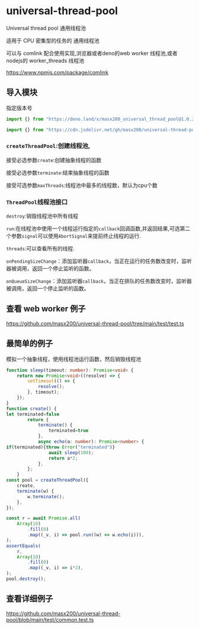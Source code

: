 # universal-thread-pool

Universal thread pool 通用线程池

适用于 CPU 密集型的任务的 通用线程池

可以与 comlink 配合使用实现,浏览器或者deno的web worker 线程池,或者 nodejs的 worker_threads 线程池

https://www.npmjs.com/package/comlink

## 导入模块

指定版本号
```ts
import {} from "https://deno.land/x/masx200_universal_thread_pool@1.0.3/mod.ts";
```
```ts
import {} from "https://cdn.jsdelivr.net/gh/masx200/universal-thread-pool@1.0.3/mod.ts"
```
### `createThreadPool`:创建线程池,

接受必选参数`create`:创建抽象线程的函数

接受必选参数`terminate`:结束抽象线程的函数

接受可选参数`maxThreads`:线程池中最多的线程数，默认为cpu个数

### `ThreadPool`线程池接口

`destroy`:销毁线程池中所有线程

`run`:在线程池中使用一个线程运行指定的`callback`回调函数,并返回结果,可选第二个参数`signal`可以使用`AbortSignal`来提前终止线程的运行.

`threads`:可以查看所有的线程.

`onPendingSizeChange`：添加监听器`callback`，当正在运行的任务数改变时，监听器被调用，返回一个停止监听的函数。

`onQueueSizeChange`：添加监听器`callback`，当正在排队的任务数改变时，监听器被调用，返回一个停止监听的函数。

## 查看 web worker 例子

https://github.com/masx200/universal-thread-pool/tree/main/test/test.ts

## 最简单的例子

模拟一个抽象线程，使用线程池运行函数，然后销毁线程池

```ts
function sleep(timeout: number): Promise<void> {
    return new Promise<void>((resolve) => {
        setTimeout(() => {
            resolve();
        }, timeout);
    });
}
function create() {
let terminated=false
        return {
            terminate() {
                terminated=true
            },
            async echo(a: number): Promise<number> {
if(terminated){throw Error("terminated")}
                await sleep(100);
                return a*2;
            },
        };
    }
const pool = createThreadPool({
    create,
    terminate(w) {
        w.terminate();
    },
});

const r = await Promise.all(
    Array(10)
        .fill(0)
        .map((_v, i) => pool.run((w) => w.echo(i))),
);
assertEquals(
    r,
    Array(10)
        .fill(0)
        .map((_v, i) => i*2),
);
pool.destroy();
```
## 查看详细例子

https://github.com/masx200/universal-thread-pool/blob/main/test/common.test.ts
